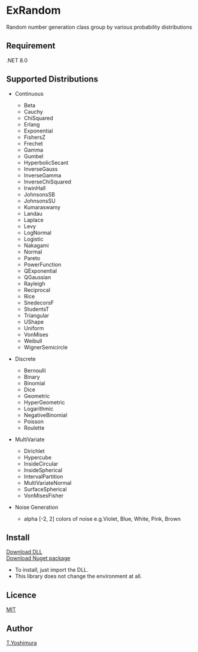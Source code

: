 # ExRandom
 Random number generation class group by various probability distributions 

## Requirement
 .NET 8.0

## Supported Distributions
- Continuous
   - Beta
   - Cauchy
   - ChiSquared
   - Erlang
   - Exponential
   - FishersZ
   - Frechet
   - Gamma
   - Gumbel
   - HyperbolicSecant
   - InverseGauss
   - InverseGamma
   - InverseChiSquared
   - IrwinHall
   - JohnsonsSB
   - JohnsonsSU
   - Kumaraswamy
   - Landau
   - Laplace
   - Levy
   - LogNormal
   - Logistic
   - Nakagami
   - Normal
   - Pareto
   - PowerFunction
   - QExponential
   - QGaussian
   - Rayleigh
   - Reciprocal
   - Rice
   - SnedecorsF
   - StudentsT
   - Triangular
   - UShape
   - Uniform
   - VonMises
   - Weibull
   - WignerSemicircle
   
 - Discrete
   - Bernoulli
   - Binary
   - Binomial
   - Dice
   - Geometric
   - HyperGeometric
   - Logarithmic
   - NegativeBinomial
   - Poisson
   - Roulette
   
 - MultiVariate
   - Dirichlet
   - Hypercube
   - InsideCircular
   - InsideSpherical
   - IntervalPartition
   - MultiVariateNormal
   - SurfaceSpherical
   - VonMisesFisher
   
 - Noise Generation
   - alpha  [-2, 2] colors of noise  e.g.Violet, Blue, White, Pink, Brown

## Install
[Download DLL](https://github.com/tk-yoshimura/ExRandom/releases)  
[Download Nuget package](https://www.nuget.org/packages/tyoshimura.exrandom/)

- To install, just import the DLL.
- This library does not change the environment at all.

## Licence
[MIT](https://github.com/tk-yoshimura/ExRandom/blob/main/LICENSE)

## Author

[T.Yoshimura](https://github.com/tk-yoshimura)
